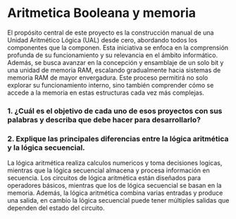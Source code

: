 
# Aritmetica Booleana y memoria 

El propósito central de este proyecto es la construcción manual de una Unidad Aritmético Lógica (UAL) desde cero, abordando todos los componentes que la componen. Esta iniciativa se enfoca en la comprensión profunda de su funcionamiento y su relevancia en el ámbito informático. Además, se busca avanzar en la concepción y ensamblaje de un solo bit y una unidad de memoria RAM, escalando gradualmente hacia sistemas de memoria RAM de mayor envergadura. Este proceso permitirá no solo explorar su funcionamiento interno, sino también comprender cómo se accede a la memoria en estas estructuras cada vez más complejas.


### 1. ¿Cuál es el objetivo de cada uno de esos proyectos con sus palabras y describa que debe hacer para desarrollarlo?

### 2. Explique las principales diferencias entre la lógica aritmética y la lógica secuencial.
La lógica aritmética realiza calculos numericos y toma decisiones logicas, mientras que la lógica secuencial almacena y procesa información en secuencia. Los circuitos de lógica aritmética están diseñados para operadores básicos, mientras que los de lógica secuencial se basan en la memoria. Además, la lógica aritmética combina varias entradas y produce una salida, en cambio la lógica secuencial puede tener múltiples salidas que dependen del estado del circuito.

